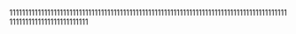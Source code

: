 11111111111111111111111111111111111111111111111111111111111111111111111111111111111111111111111111111111111111111
